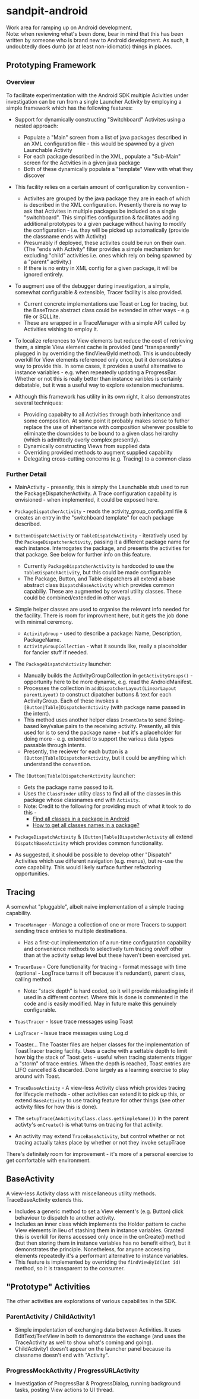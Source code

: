 # sandpit-android
Work area for ramping up on Android development.  
Note: when reviewing what's been done, bear in mind that this has been written by someone who is brand new to Android development.  As such, it undoubtedly does dumb (or at least non-idiomatic) things in places.

## Prototyping Framework

### Overview

To facilitate experimentation with the Android SDK multiple Acivities under investigation can be run from a single Launcher Activity by employing a simple framework which has the following features:

* Support for dynamically constructing "Switchboard" Activites using a nested approach: 
  - Populate a "Main" screen from a list of java packages described in an XML configuration file - this would be spawned by a given Launchable Activity
  - For each package described in the XML,  populate a "Sub-Main" screen for the Actvities in a given java package  
  - Both of these dynamically populate a "template" View with what they discover

* This facility relies on a certain amount of configuration by convention -
  - Activites are grouped by the java package they are in each of which is described in the XML configuration.  Presently there is no way to ask that Activites in multiple packages be included on a single "switchboard".  This simplifies configuration & facilitates adding additional prototypes to a given package without having to modify the configuration - i.e. thay will be picked up automatically (provide the classname ends with Activity)
  - Presumably if deployed, these activites could be run on their own.  (The "ends with Activity" filter provides a simple mechanism for excluding "child" activities i.e. ones which rely on being spawned by a "parent" activity.)
  - If there is no entry in XML config for a given package, it will be ignored entirely.

* To augment use of the debugger during investigation, a simple, somewhat configurable & extensible, Tracer facility is also provided.  
  - Current concrete implementations use Toast or Log for tracing, but the BaseTrace abstract class could be extended in other ways - e.g. file or SQLLite.
  - These are wrapped in a TraceManager with a simple API called by Activities wishing to employ it.

 * To localize references to View elements but reduce the cost of retrieving them, a simple View element cache is provided (and "transparently" plugged in by overriding the findViewById method).  This is undoubtedly overkill for View elements referenced only once, but it demonstates a way to provide this.  In some cases, it provides a useful alternative to instance variables - e.g. when repeatedly updating a ProgressBar.  Whether or not this is really better than instance varibles is certainly debatable, but it was a useful way to explore extension mechanisms.

 * Although this framework has utility in its own right, it also demonstrates several techniques:
   - Providing capabilty to all Activities through both inheritance and some composition.  At some point it probably makes sense to futher replace the use of inheritance with composition wherever possible to eliminate the downsides to be bound to a given class heirarchy (which is admittedly overly complex presently).
   - Dynamically constructing Views from supplied data
   - Overriding provided methods to augment supplied capability
   - Delegating cross-cutting concerns (e.g. Tracing) to a common class

### Further Detail

* MainActivity - presently, this is simply the Launchable stub used to run the PackageDispatcherActivity.  A Trace configuration capability is envisioned - when implemented, it could be exposed here.
* `PackageDispatcherActivity` - reads the activity_group_config.xml file & creates an entry in the "switchboard template" for each package described.
* `ButtonDispatchActivity` or `TableDispatchActivity` - iteratively used by the `PackageDispatcherActivity`, passing it a different package name for each instance. Interrogates the package, and presents the activities for that package. See below for further info on this feature.  
  - Currently  `PackageDispatcherActivity` is hardcoded to use the `TableDispatchActivity`, but this could be made configurable
  - The Package, Button, and Table dispatchers all extend a base abstract class `DispatchBaseActivity` which provides common capabiliy.  These are augmented by several utility classes.  These could be combined/extended in other ways.

* Simple helper classes are used to organise the relevant info needed for the facility.  There is room for improvment here, but it gets the job done with minimal ceremony.
  - `ActivityGroup` - used to describe a package: Name, Description, PackageName.
  - `ActivityGroupCollection` - what it sounds like, really a placeholder for fancier stuff if needed.

* The `PackageDispatchActivity` launcher: 
  - Manually builds the ActivityGroupCollection in `getActivityGroups()` - opportunity here to be more dynamic, e.g. read the AndroidManifest.
  - Processes the collection in `addDispatcherLayout(LinearLayout parentLayout)` to construct dipatcher buttons & text for each ActivityGroup. Each of these invokes a `[Button|Table]DispatcherActivity` (with package name passed in the intent).
  - This method uses another helper class `IntentData` to send String-based key/value pairs to the receiving activity.  Presently, all this used for is to send the package name - but it's a placeholder for doing more - e.g. extended to support the various data types passable through intents.
  - Presently, the reciever for each button is a `[Button|Table]DispatcherActivity`, but it could be anything which understand the convention.

* The  `[Button|Table]DispatcherActivity` launcher:
  - Gets the package name passed to it.
  - Uses the `ClassFinder` utility class to find all of the classes in this package whose classnames end with `Activity`.
  - Note: Credit to the following for providing much of what it took to do this  - 
    - [Find all classes in a package in Android](http://stackoverflow.com/questions/15446036/find-all-classes-in-a-package-in-android)
    - [How to get all classes names in a package?](http://stackoverflow.com/questions/15519626/how-to-get-all-classes-names-in-a-package)
 
* `PackageDispatchActivity` & `[Button|Table]DispatcherActivity` all extend `DispatchBaseActivity` which provides common functionality.
* As suggested, it should be possible to develop other "Dispatch" Activities which use different navigation (e.g. menus), but re-use the core capability.  This would likely surface further refactoring  opportunities.

## Tracing
A somewhat "pluggable", albeit naive implementation of a simple tracing capability.

* `TraceManager` - Manage a collection of one or more Tracers to support sending trace entries to multiple destinations.  
  - Has a first-cut implementation of a run-time configuration capability and convenience methods to selectively turn tracing on/off other than at the activity setup level but these haven't been exercised  yet.

* `TracerBase` - Core functionality for tracing - format message with time (optional - LogTrace turns it off because it's redundant), parent class, calling method. 
  - Note: "stack depth" is hard coded, so it will provide misleading info if used in a different context. Where this is done is commented in the code and is easily modified.  May in future make this genuinely configurable.
* `ToastTracer` - Issue trace messages using Toast
* `LogTracer` - Issue trace messages using Log.d

* Toaster...
The Toaster files are helper classes for the implementation of ToastTracer tracing facility.  Uses a cache with a settable depth to limit how big the stack of Taost gets - useful when tracing statements trigger a "storm" of trace entries.  When the depth is reached, Toast entries are LIFO cancelled & discarded.  Done largely as a learning exercise to play around with Toast.

* `TraceBaseActivity` - A  view-less Activity class which provides tracing for lifecycle methods - other activities can extend it to pick up this, or extend `BaseActivity` to use tracing feature for other things (see other activity files for how this is done).  

* The `setupTrace(AnActivityClass.class.getSimpleName())` in the parent activty's `onCreate()` is what turns on tracing for that activity. 
* An activity may extend `TraceBaseActivity`, but control whether or not tracing actually takes place by whether or not they invoke setupTrace

There's definitely room for improvement - it's more of a personal exercise to get comfortable with environment. 

## BaseActivity

A view-less Activity class with miscellaneous utility methods.  TraceBaseActivity extends this.

* Includes a generic method to set a View element's (e.g. Button) click behaviour to dispatch to another activity.  
* Includes an inner class which implements the Holder pattern to cache View elements in lieu of stashing them in instance variables. Granted this is overkill for items accessed only once in the onCreate() method (but then storing them in instance variables has no benefit either), but it demonstrates the principle.  Nonetheless, for anyone accessing elements repeatedly it's a performant alternative to instance variables.
* This feature is implemented by overriding the `findViewById(int id)` method, so it is transparent to the consumer. 
 

## "Prototype" Activities

The other activities are explorations of various capabilites in the SDK.

### ParentActivity / ChildActivity1
* Simple impelentation of exchanging data between Activities.  It uses EditText/TextView in both to demonstrate the exchange (and uses the TraceActivity as well to show what's coming and going). 
* ChildActivity1 doesn't appear on the launcher panel because its classname doesn't end with "Activity".

### ProgressMockActivity / ProgressURLActivity
* Investigation of ProgressBar & ProgressDialog, running background tasks, posting View actions to UI thread. 
